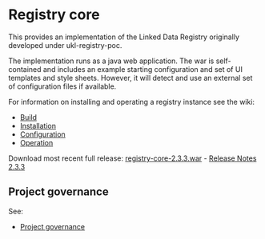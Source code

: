 # Registry core

This provides an implementation of the Linked Data Registry originally developed under ukl-registry-poc.

The implementation runs as a java web application.
The war is self-contained and includes an example starting configuration and set of UI templates and style sheets.
However, it will detect and use an external set of configuration files if available.

For information on installing and operating a registry instance see the wiki:
   * [Build](https://github.com/UKGovLD/registry-core/wiki/Build)
   * [Installation](https://github.com/UKGovLD/registry-core/wiki/Installation)
   * [Configuration](https://github.com/UKGovLD/registry-core/wiki/Configuration)
   * [Operation](https://github.com/UKGovLD/registry-core/wiki/Operation)
 
Download most recent full release: [registry-core-2.3.3.war](https://s3-eu-west-1.amazonaws.com/ukgovld/release/com/github/ukgovld/registry-core/2.3.3/registry-core-2.3.3.war) - 
[Release Notes 2.3.3](https://github.com/UKGovLD/registry-core/wiki/Release-2.3.3)

## Project governance

See:
   * [Project governance](https://github.com/der/ukl-registry-poc/wiki/Project-Governance)
